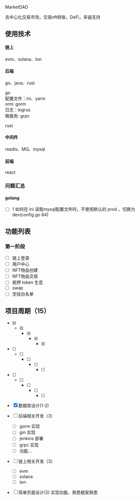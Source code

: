 MarketDAO

去中心化交易市场，交易nft转账，DeFi，多链支持



## 使用技术

#### 链上

evm、solana、ton

#### 后端

go、java、rust

go  
配置文件：ini、yarm  
orm: gorm  
日志：logrus  
微服务: grpc

rust  

#### 中间件

readis、MQ、mysql

#### 前端

react

### 问题汇总
#### golang
+ [ ] 1  如何在 ini 读取mysql配置文件时，不使用默认的 prod ，切换为 dev(config.go 84)


## 功能列表

### 第一阶段

+ [ ] 链上登录
+ [ ] 用户中心
+ [ ] NFT物品创建
+ [ ] NFT物品交易
+ [ ] 抵押 token 生息
+ [ ] swap
+ [ ] 空投白名单

## 项目周期（15）

+ [x] + [x] + [x] + [x] + [x] 

+ [ ] + [ ] + [ ] + [ ] + [ ] 

+ [ ] + [ ] + [ ] + [ ] + [ ] 

+ [x] 数据库设计(1-2)

+ [ ] 后端相关开发（3）	

    + [ ] gorm 实现
    + [ ] gin 实现 
    + [ ] jenkins 部署
    + [ ] grpc 实现
    + [ ] 功能...

+ [ ] 链上相关开发（3）	
  + [ ] evm
  + [ ] solana
  + [ ] ton
  
+ [ ] 简单页面设计(2) 实现功能、熟悉框架熟悉
